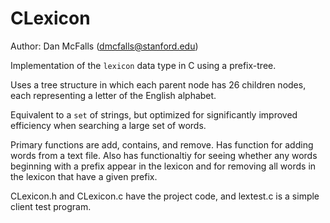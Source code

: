 # CLexicon
Author: Dan McFalls (dmcfalls@stanford.edu)

Implementation of the <code>lexicon</code> data type in C using a prefix-tree.

Uses a tree structure in which each parent node has 26 children nodes, each representing a letter of the English alphabet.

Equivalent to a <code>set</code> of strings, but optimized for significantly improved efficiency when searching a large set of words.

Primary functions are add, contains, and remove. Has function for adding words from a text file. Also has functionaltiy for seeing whether any words beginning with a prefix appear in the lexicon and for removing all words in the lexicon that have a given prefix.

CLexicon.h and CLexicon.c have the project code, and lextest.c is a simple client test program.
